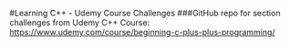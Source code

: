 
#Learning C++ - Udemy Course Challenges
###GitHub repo for section challenges from Udemy C++ Course: https://www.udemy.com/course/beginning-c-plus-plus-programming/
